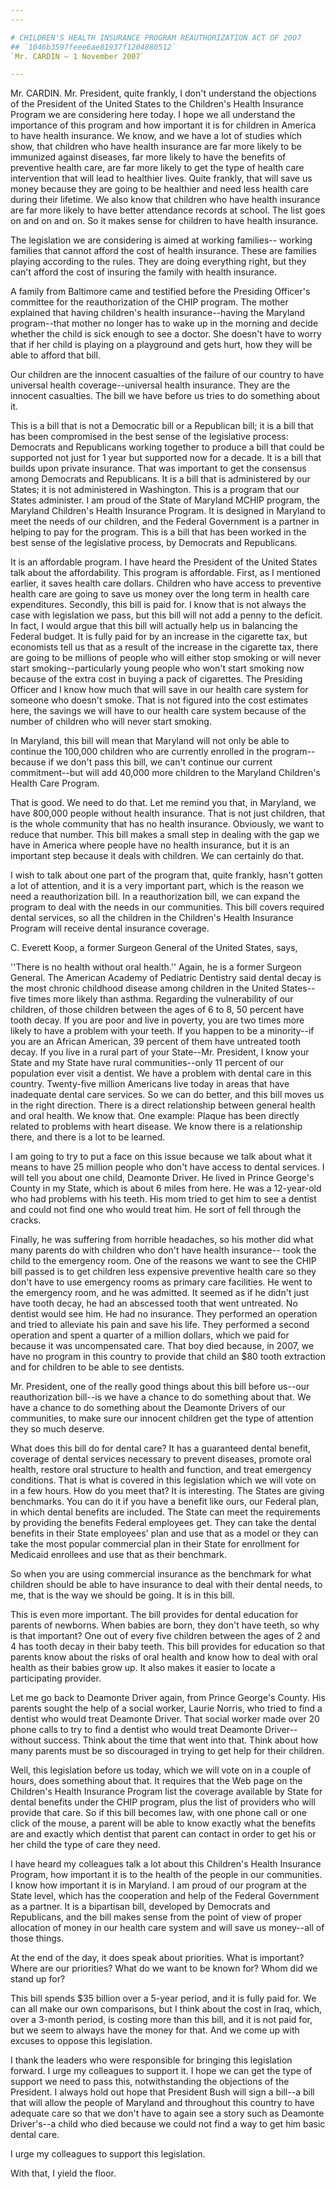 ```yaml
---
---

# CHILDREN'S HEALTH INSURANCE PROGRAM REAUTHORIZATION ACT OF 2007
## `1046b3597feee6ae81937f1204880512`
`Mr. CARDIN — 1 November 2007`

---
```



Mr. CARDIN. Mr. President, quite frankly, I don't understand the 
objections of the President of the United States to the Children's 
Health Insurance Program we are considering here today. I hope we all 
understand the importance of this program and how important it is for 
children in America to have health insurance. We know, and we have a 
lot of studies which show, that children who have health insurance are 
far more likely to be immunized against diseases, far more likely to 
have the benefits of preventive health care, are far more likely to get 
the type of health care intervention that will lead to healthier lives. 
Quite frankly, that will save us money because they are going to be 
healthier and need less health care during their lifetime. We also know 
that children who have health insurance are far more likely to have 
better attendance records at school. The list goes on and on and on. So 
it makes sense for children to have health insurance.

The legislation we are considering is aimed at working families--
working families that cannot afford the cost of health insurance. These 
are families playing according to the rules. They are doing everything 
right, but they can't afford the cost of insuring the family with 
health insurance.

A family from Baltimore came and testified before the Presiding 
Officer's committee for the reauthorization of the CHIP program. The 
mother explained that having children's health insurance--having the 
Maryland program--that mother no longer has to wake up in the morning 
and decide whether the child is sick enough to see a doctor. She 
doesn't have to worry that if her child is playing on a playground and 
gets hurt, how they will be able to afford that bill.

Our children are the innocent casualties of the failure of our 
country to have universal health coverage--universal health insurance. 
They are the innocent casualties. The bill we have before us tries to 
do something about it.

This is a bill that is not a Democratic bill or a Republican bill; it 
is a bill that has been compromised in the best sense of the 
legislative process: Democrats and Republicans working together to 
produce a bill that could be supported not just for 1 year but 
supported now for a decade. It is a bill that builds upon private 
insurance. That was important to get the consensus among Democrats and 
Republicans. It is a bill that is administered by our States; it is not 
administered in Washington. This is a program that our States 
administer. I am proud of the State of Maryland MCHIP program, the 
Maryland Children's Health Insurance Program. It is designed in 
Maryland to meet the needs of our children, and the Federal Government 
is a partner in helping to pay for the program. This is a bill that has 
been worked in the best sense of the legislative process, by Democrats 
and Republicans.

It is an affordable program. I have heard the President of the United 
States talk about the affordability. This program is affordable. First, 
as I mentioned earlier, it saves health care dollars. Children who have 
access to preventive health care are going to save us money over the 
long term in health care expenditures. Secondly, this bill is paid for. 
I know that is not always the case with legislation we pass, but this 
bill will not add a penny to the deficit. In fact, I would argue that 
this bill will actually help us in balancing the Federal budget. It is 
fully paid for by an increase in the cigarette tax, but economists tell 
us that as a result of the increase in the cigarette tax, there are 
going to be millions of people who will either stop smoking or will 
never start smoking--particularly young people who won't start smoking 
now because of the extra cost in buying a pack of cigarettes. The 
Presiding Officer and I know how much that will save in our health care 
system for someone who doesn't smoke. That is not figured into the cost 
estimates here, the savings we will have to our health care system 
because of the number of children who will never start smoking.

In Maryland, this bill will mean that Maryland will not only be able 
to continue the 100,000 children who are currently enrolled in the 
program--because if we don't pass this bill, we can't continue our 
current commitment--but will add 40,000 more children to the Maryland 
Children's Health Care Program.

That is good. We need to do that. Let me remind you that, in 
Maryland, we have 800,000 people without health insurance. That is not 
just children, that is the whole community that has no health 
insurance. Obviously, we want to reduce that number. This bill makes a 
small step in dealing with the gap we have in America where people have 
no health insurance, but it is an important step because it deals with 
children. We can certainly do that.

I wish to talk about one part of the program that, quite frankly, 
hasn't gotten a lot of attention, and it is a very important part, 
which is the reason we need a reauthorization bill. In a 
reauthorization bill, we can expand the program to deal with the needs 
in our communities. This bill covers required dental services, so all 
the children in the Children's Health Insurance Program will receive 
dental insurance coverage.

C. Everett Koop, a former Surgeon General of the United States, says,


''There is no health without oral health.'' Again, he is a former 
Surgeon General. The American Academy of Pediatric Dentistry said 
dental decay is the most chronic childhood disease among children in 
the United States--five times more likely than asthma. Regarding the 
vulnerability of our children, of those children between the ages of 6 
to 8, 50 percent have tooth decay. If you are poor and live in poverty, 
you are two times more likely to have a problem with your teeth. If you 
happen to be a minority--if you are an African American, 39 percent of 
them have untreated tooth decay. If you live in a rural part of your 
State--Mr. President, I know your State and my State have rural 
communities--only 11 percent of our population ever visit a dentist. We 
have a problem with dental care in this country. Twenty-five million 
Americans live today in areas that have inadequate dental care 
services. So we can do better, and this bill moves us in the right 
direction. There is a direct relationship between general health and 
oral health. We know that. One example: Plaque has been directly 
related to problems with heart disease. We know there is a relationship 
there, and there is a lot to be learned.

I am going to try to put a face on this issue because we talk about 
what it means to have 25 million people who don't have access to dental 
services. I will tell you about one child, Deamonte Driver. He lived in 
Prince George's County in my State, which is about 6 miles from here. 
He was a 12-year-old who had problems with his teeth. His mom tried to 
get him to see a dentist and could not find one who would treat him. He 
sort of fell through the cracks.

Finally, he was suffering from horrible headaches, so his mother did 
what many parents do with children who don't have health insurance--
took the child to the emergency room. One of the reasons we want to see 
the CHIP bill passed is to get children less expensive preventive 
health care so they don't have to use emergency rooms as primary care 
facilities. He went to the emergency room, and he was admitted. It 
seemed as if he didn't just have tooth decay, he had an abscessed tooth 
that went untreated. No dentist would see him. He had no insurance. 
They performed an operation and tried to alleviate his pain and save 
his life. They performed a second operation and spent a quarter of a 
million dollars, which we paid for because it was uncompensated care. 
That boy died because, in 2007, we have no program in this country to 
provide that child an $80 tooth extraction and for children to be able 
to see dentists.

Mr. President, one of the really good things about this bill before 
us--our reauthorization bill--is we have a chance to do something about 
that. We have a chance to do something about the Deamonte Drivers of 
our communities, to make sure our innocent children get the type of 
attention they so much deserve.

What does this bill do for dental care? It has a guaranteed dental 
benefit, coverage of dental services necessary to prevent diseases, 
promote oral health, restore oral structure to health and function, and 
treat emergency conditions. That is what is covered in this legislation 
which we will vote on in a few hours. How do you meet that? It is 
interesting. The States are giving benchmarks. You can do it if you 
have a benefit like ours, our Federal plan, in which dental benefits 
are included. The State can meet the requirements by providing the 
benefits Federal employees get. They can take the dental benefits in 
their State employees' plan and use that as a model or they can take 
the most popular commercial plan in their State for enrollment for 
Medicaid enrollees and use that as their benchmark.

So when you are using commercial insurance as the benchmark for what 
children should be able to have insurance to deal with their dental 
needs, to me, that is the way we should be going. It is in this bill.

This is even more important. The bill provides for dental education 
for parents of newborns. When babies are born, they don't have teeth, 
so why is that important? One out of every five children between the 
ages of 2 and 4 has tooth decay in their baby teeth. This bill provides 
for education so that parents know about the risks of oral health and 
know how to deal with oral health as their babies grow up. It also 
makes it easier to locate a participating provider.

Let me go back to Deamonte Driver again, from Prince George's County. 
His parents sought the help of a social worker, Laurie Norris, who 
tried to find a dentist who would treat Deamonte Driver. That social 
worker made over 20 phone calls to try to find a dentist who would 
treat Deamonte Driver--without success. Think about the time that went 
into that. Think about how many parents must be so discouraged in 
trying to get help for their children.

Well, this legislation before us today, which we will vote on in a 
couple of hours, does something about that. It requires that the Web 
page on the Children's Health Insurance Program list the coverage 
available by State for dental benefits under the CHIP program, plus the 
list of providers who will provide that care. So if this bill becomes 
law, with one phone call or one click of the mouse, a parent will be 
able to know exactly what the benefits are and exactly which dentist 
that parent can contact in order to get his or her child the type of 
care they need.

I have heard my colleagues talk a lot about this Children's Health 
Insurance Program, how important it is to the health of the people in 
our communities. I know how important it is in Maryland. I am proud of 
our program at the State level, which has the cooperation and help of 
the Federal Government as a partner. It is a bipartisan bill, developed 
by Democrats and Republicans, and the bill makes sense from the point 
of view of proper allocation of money in our health care system and 
will save us money--all of those things.


At the end of the day, it does speak about priorities. What is 
important? Where are our priorities? What do we want to be known for? 
Whom did we stand up for?

This bill spends $35 billion over a 5-year period, and it is fully 
paid for. We can all make our own comparisons, but I think about the 
cost in Iraq, which, over a 3-month period, is costing more than this 
bill, and it is not paid for, but we seem to always have the money for 
that. And we come up with excuses to oppose this legislation.

I thank the leaders who were responsible for bringing this 
legislation forward. I urge my colleagues to support it. I hope we can 
get the type of support we need to pass this, notwithstanding the 
objections of the President. I always hold out hope that President Bush 
will sign a bill--a bill that will allow the people of Maryland and 
throughout this country to have adequate care so that we don't have to 
again see a story such as Deamonte Driver's--a child who died because 
we could not find a way to get him basic dental care.

I urge my colleagues to support this legislation.

With that, I yield the floor.